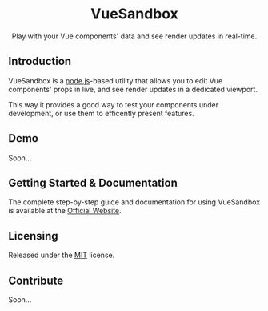 # <div align="center">VueSandbox</div>

<p align="center">Play with your Vue components' data and see render updates in real-time.</p>

## Introduction

VueSandbox is a [node.js](https://nodejs.org/en/)-based utility that allows you to edit Vue components' props in live, and see render updates in a dedicated viewport.

This way it provides a good way to test your components under development, or use them to efficently present features.

## Demo

Soon...

## Getting Started & Documentation

The complete step-by-step guide and documentation for using VueSandbox is available at the [Official Website](https://mekkanix.github.io/vue-sandbox/docs/).

## Licensing

Released under the [MIT](https://opensource.org/licenses/MIT) license.

## Contribute

Soon...
